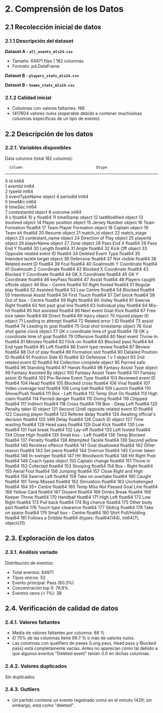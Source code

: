 # 2. Comprensión de los Datos

## 2.1 Recolección inicial de datos

### 2.1.1 Descripción del dataset

**Dataset A - `all_events_mls24.csv`**

- Tamaño: 64971 filas | 182 columnas
- Formato: pd.DataFrame

**Dataset B - `players_stats_mls24.csv`**

**Dataset B - `teams_stats_mls24.csv`**

### 2.1.2 Calidad inicial

- Columnas con valores faltantes: 166
- 1417604 valores nulos (esperable debido a contener muchísimas columnas específicas de un tipo de evento)

## 2.2 Descripción de los datos

### 2.2.1. Variables disponibles

Data columns (total 182 columns):

      Column                                  Dtype  
---   ------                                  -----  
 0    id                                      int64  
 1    eventId                                 int64  
 2    typeId                                  int64  
 3    eventTypeName                           object
 4    periodId                                int64  
 5    timeMin                                 int64  
 6    timeSec                                 int64  
 7    contestantId                            object
 8    outcome                                 int64  
 9    x                                       float64
 10   y                                       float64
 11   timeStamp                               object
 12   lastModified                            object
 13   Involved                                object
 14   Player position                         object
 15   Jersey Number                           object
 16   Team Formation                          float64
 17   Team Player Formation                   object
 18   Captain                                 object
 19   Team kit                                float64
 20   Resume                                  object
 21   match_id                                object
 22   match_stage                             object
 23   contestant_name                         object
 24   Direction of Play                       object
 25   playerId                                object
 26   playerName                              object
 27   Zone                                    object
 28   Pass End X                              float64
 29   Pass End Y                              float64
 30   Length                                  float64
 31   Angle                                   float64
 32   Kick Off                                object
 33   Opposite related event ID               float64
 34   Deleted Event Type                      float64
 35   Intended tackle target                  object
 36   Defensive                               float64
 37   Not visible                             float64
 38   Related event ID                        float64
 39   Foul                                    float64
 40   Goalmouth Y Coordinate                  float64
 41   Goalmouth Z Coordinate                  float64
 42   Blocked X Coordinate                    float64
 43   Blocked Y Coordinate                    float64
 44   GK X Coordinate                         float64
 45   GK Y Coordinate                         float64
 46   keyPass                                 float64
 47   Assist                                  float64
 48   Players caught offside                  object
 49   Box - Centre                            float64
 50   Right footed                            float64
 51   Regular play                            float64
 52   Assisted                                float64
 53   Low Centre                              float64
 54   Blocked                                 float64
 55   Intentional Assist                      float64
 56   First Touch                             float64
 57   Def block                               float64
 58   Out of box - Centre                     float64
 59   Right                                   float64
 60   Volley                                  float64
 61   Swerve Right                            float64
 62   Not past goal line                      float64
 63   Individual play                         float64
 64   Mis-hit                                 float64
 65   Not assisted                            float64
 66   Next event Goal-Kick                    float64
 67   Free kick taken                         float64
 68   Direct                                  float64
 69   Injury                                  object
 70   Injured player ID                       object
 71   Leading to attempt                      float64
 72   Related error 1 ID                      float64
 73   assist                                  float64
 74   Leading to goal                         float64
 75   Goal shot timestamp                     object
 76   Goal shot game clock                    object
 77   GK x coordinate time of goal            float64
 78   GK y coordinate time of goal            float64
 79   Offensive                               float64
 80   Next event Throw-In                     float64
 81   Minutes                                 float64
 82   Flick-on                                float64
 83   Blocked pass                            float64
 84   End type                                float64
 85   Left                                    float64
 86   Event type review                       float64
 87   Review                                  float64
 88   Out of play                             float64
 89   Formation slot                          float64
 90   Detailed Position ID                    float64
 91   Position Side ID                        float64
 92   Defensive 1 v 1                         object
 93   2nd related event ID                    float64
 94   Collection complete                     object
 95   Parried safe                            float64
 96   Standing                                float64
 97   Hands                                   float64
 98   Fantasy Assist Type                     object
 99   Fantasy Assisted By                     object
 100  Fantasy Assist Team                     float64
 101  Fantasy assist ID                       float64
 102  Pre-Review Event Type                   float64
 103  Reviewed event ID                       float64
 104  Head                                    float64
 105  Blocked cross                           float64
 106  Viral                                   float64
 107  Video coverage lost                     float64
 108  Long ball                               float64
 109  Launch                                  float64
 110  Shove/Push                              float64
 111  Box - Left                              float64
 112  Temp Shot On                            float64
 113  High claim                              float64
 114  Parried danger                          float64
 115  Diving                                  float64
 116  Chipped                                 float64
 117  Indirect                                float64
 118  Cross                                   float64
 119  Box - Deep Left                         float64
 120  Penalty taker ID                        object
 121  Second (2nd) opposite related event ID  float64
 122  Causing player                          float64
 123  Referee delay                           float64
 124  Awaiting official's decision            float64
 125  VAR Delay                               float64
 126  Coach ID                                object
 127  Time wasting                            float64
 128  Head pass                               float64
 129  Goal Kick                               float64
 130  Low                                     float64
 131  Fast break                              float64
 132  Lay-off                                 float64
 133  Left footed                             float64
 134  Close High                              float64
 135  Small box - Left                        float64
 136  Temp Blocked                            float64
 137  Penalty                                 float64
 138  Attempted Tackle                        float64
 139  Second yellow                           float64
 140  Reckless offence                        float64
 141  Goal disallowed                         float64
 142  Other reason                            float64
 143  Set piece                               float64
 144  Overrun                                 float64
 145  Corner taken                            float64
 146  In-swinger                              float64
 147  Hit Woodwork                            float64
 148  Hit Right Post                          float64
 149  Coach types                             object
 150  Captain change                          float64
 151  Throw in                                float64
 152  Collected                               float64
 153  Stooping                                float64
 154  Box - Right                             float64
 155  Aerial Foul                             float64
 156  Jumping                                 float64
 157  Close Right and High                    float64
 158  Swerve Left                             float64
 159  Take on overtake                        float64
 160  Caught                                  float64
 161  Temp Missed                             float64
 162  Simulation                              float64
 163  Unchallenged                            float64
 164  35+ Centre                              float64
 165  Temp Miss Not Passed Goal Line          float64
 166  Yellow Card                             float64
 167  Dissent                                 float64
 168  Drinks Break                            float64
 169  Keeper Throw                            float64
 170  Handball                                float64
 171  High Left                               float64
 172  Low Right                               float64
 173  Pull back                               float64
 174  Big chance                              float64
 175  Other body part                         float64
 176  Touch type clearance                    float64
 177  Sliding                                 float64
 178  Take on space                           float64
 179  Small box - Centre                      float64
 180  Shirt Pull/Holding                      float64
 181  Follows a Dribble                       float64
dtypes: float64(144), int64(7), object(31)

## 2.3. Exploración de los datos

### 2.3.1. Análisis variado

Distribución de eventos:

- Total eventos: 64971
- Tipos únicos: 52
- Evento principal: Pass (60.3%)
- Concentración top 5: 76.8%
- Eventos raros (< 1%): 38

## 2.4. Verificación de calidad de datos

### 2.4.1. Valores faltantes

- Media de valores faltantes por columna: 88 %
- El 75% de las columnas tiene 99.7 % o más de valores nulos.
- Las columnas con qualifiers de pases (Long pass, Head pass y Blocked pass) está completamente vacías. Antes no aparecían como tal debido a que algunos eventos "Deleted event" tenían 0.0 en dichas columnas.

### 2.4.2. Valores duplicados

Sin duplicados

### 2.4.3. Outliers

- Un partido contiene un evento registrado como en el minuto 1429; sin embargo, está como "deleted".
